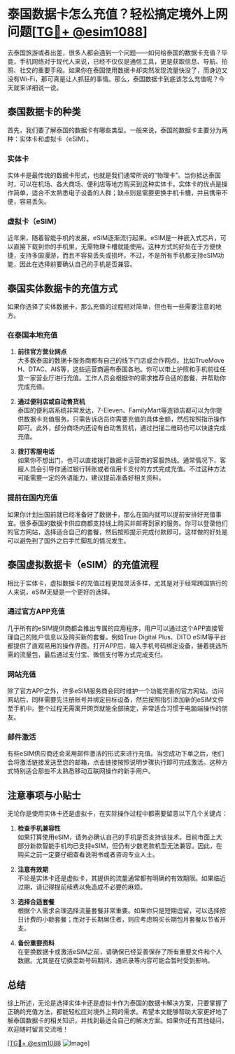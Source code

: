 # 泰国数据卡怎么充值？轻松搞定境外上网问题[[TG💪+ @esim1088](https://t.me/s/esim1088)]

去泰国旅游或者出差，很多人都会遇到一个问题——如何给泰国的数据卡充值？毕竟，手机网络对于现代人来说，已经不仅仅是通信工具，更是获取信息、导航、拍照、社交的重要手段。如果你在泰国使用数据卡却突然发现流量快没了，而身边又没有Wi-Fi，那可真是让人抓狂的事情。那么，泰国数据卡到底该怎么充值呢？今天就来详细说一说。

## 泰国数据卡的种类

首先，我们要了解泰国的数据卡有哪些类型。一般来说，泰国的数据卡主要分为两种：实体卡和虚拟卡（eSIM）。

### 实体卡

实体卡是最传统的数据卡形式，也就是我们通常所说的“物理卡”。当你抵达泰国时，可以在机场、各大商场、便利店等地方购买到这种实体卡。实体卡的优点是操作简单，适合不太熟悉电子设备的人群；缺点则是需要更换手机卡槽，并且携带不便，容易丢失。

### 虚拟卡（eSIM）

近年来，随着智能手机的发展，eSIM逐渐流行起来。eSIM是一种嵌入式芯片，可以直接下载到你的手机里，无需物理卡槽就能使用。这种方式的好处在于方便快捷，支持多国漫游，而且不容易丢失或损坏。不过，不是所有手机都支持eSIM功能，因此在选择前要确认自己的手机是否兼容。

## 泰国实体数据卡的充值方式

如果你选择了实体数据卡，那么充值的过程相对简单，但也有一些需要注意的地方。

### 在泰国本地充值

1. **前往官方营业网点**  
   大多数泰国的数据卡服务商都有自己的线下门店或合作网点。比如TrueMove H、DTAC、AIS等，这些运营商遍布泰国各地。你可以带上护照和手机前往任意一家营业厅进行充值。工作人员会根据你的需求推荐合适的套餐，并帮助你完成充值。

2. **通过便利店或自动售货机**  
   泰国的便利店系统非常发达，7-Eleven、FamilyMart等连锁店都可以为你提供数据卡充值服务。只需告诉店员你需要充值的具体金额，然后按照指示操作即可。此外，部分商场内还设有自动售货机，通过扫描二维码也可以快速完成充值。

3. **拨打客服电话**  
   如果你不想出门，也可以直接拨打数据卡运营商的客服热线。通常情况下，客服人员会引导你通过银行转账或者信用卡支付的方式完成充值。不过这种方法可能需要一定的外语能力，建议提前准备好相关资料。

### 提前在国内充值

如果你计划出国前就已经准备好了数据卡，那么在国内就可以提前安排好充值事宜。很多泰国的数据卡供应商都支持线上购买并邮寄到家的服务。你可以登录他们的官方网站，选择适合自己的套餐，然后按照提示完成付款即可。这样做的好处是可以避免到了国外之后手忙脚乱的情况发生。

## 泰国虚拟数据卡（eSIM）的充值流程

相比于实体卡，虚拟数据卡的充值过程更加灵活多样，尤其是对于经常跨国旅行的人来说，eSIM无疑是一个更好的选择。

### 通过官方APP充值

几乎所有的eSIM提供商都会推出专属的应用程序，用户可以通过这个APP直接管理自己的账户信息以及购买新的套餐。例如True Digital Plus、DITO eSIM等平台都提供了直观易用的操作界面。打开APP后，输入手机号码绑定设备，接着挑选所需的流量包，最后通过支付宝、微信支付等方式完成支付。

### 网站充值

除了官方APP之外，许多eSIM服务商会同时维护一个功能完善的官方网站。访问网站后，同样需要先注册账号并绑定目标设备，然后按照指引添加新的eSIM文件至手机中。整个过程无需离开网页就能全部搞定，非常适合习惯于电脑端操作的朋友。

### 邮件激活

有些eSIM供应商还会采用邮件激活的形式来进行充值。当您成功下单之后，他们会将激活链接发送至您的邮箱，点击链接按照说明步骤执行即可完成激活。这种方式特别适合那些不太熟悉移动互联网操作的新手用户。

## 注意事项与小贴士

无论你是使用实体卡还是虚拟卡，在实际操作过程中都需要留意以下几个关键点：

1. **检查手机兼容性**  
   如果打算使用eSIM，请务必确认自己的手机是否支持该技术。目前市面上大部分新款智能手机均已支持eSIM，但仍有少数老款机型无法兼容。因此，在购买之前一定要仔细查看说明书或者咨询专业人士。

2. **注意有效期**  
   不论是实体卡还是虚拟卡，其提供的流量通常都有明确的有效期限。如果临近过期，请记得提前续费以免造成不必要的麻烦。

3. **选择合适套餐**  
   根据个人需求合理选择流量套餐非常重要。如果你只是短期逗留，可以选择按日计费的小额套餐；而对于长期居住者，则应考虑购买长期包月套餐以节省开支。

4. **备份重要资料**  
   在更换数据卡或激活eSIM之前，请确保已经妥善保存了所有重要文件和个人数据。尤其是在切换至新号码期间，通讯录等内容可能会暂时受到影响。

## 总结

综上所述，无论是选择实体卡还是虚拟卡作为泰国的数据卡解决方案，只要掌握了正确的充值方法，都能轻松应对境外上网的需求。希望本文能够帮助大家更好地了解泰国数据卡的相关知识，并找到最适合自己的解决方案。如果你还有其他疑问，欢迎随时留言交流哦！

[[TG💪+ @esim1088](https://t.me/s/esim1088) ![Image](https://i.postimg.cc/4NQfJmqS/Snipaste-2025-05-13-00-14-12.png)]